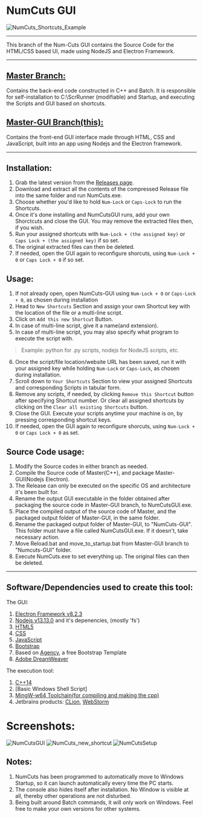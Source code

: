 <!--
A C++ based tool that allows you to set up custom shortcut keys that you can press along with Num Lock/Caps Lock to run anything on your PC or the web. Contains a full HTML/CSS based UI made using NodeJS and Electron Framework. The GPL3.0 Open Source Licence covers every single file on this repository
    Copyright (C) 2020  Dhiman Seal

    This program is free software: you can redistribute it and/or modify
    it under the terms of the GNU General Public License as published by
    the Free Software Foundation, either version 3 of the License, or
    (at your option) any later version.

    This program is distributed in the hope that it will be useful,
    but WITHOUT ANY WARRANTY; without even the implied warranty of
    MERCHANTABILITY or FITNESS FOR A PARTICULAR PURPOSE.  See the
    GNU General Public License for more details.

    You should have received a copy of the GNU General Public License
    along with this program.  If not, see <https://www.gnu.org/licenses/>.
-->


# NumCuts GUI 

![NumCuts_Shortcuts_Example](https://user-images.githubusercontent.com/40964441/80081867-26faf100-8571-11ea-8d10-1f81c5b3501c.png)

----
This branch of the Num-Cuts GUI contains the Source Code for the HTML/CSS based UI, made using NodeJS and Electron Framework.

----

[Master Branch:](https://github.com/dhi13man/NumCuts/)
---
Contains the back-end code constructed in C++ and Batch. It is responsible for self-installation to C:\\ScrRunner (modifiable) and Startup, and executing the Scripts and GUI based on shortcuts.

[Master-GUI Branch(this):](https://github.com/Dhi13man/NumCuts/tree/master-gui)
---
Contains the front-end GUI interface made through HTML, CSS and JavaScript, built into an app using Nodejs and the Electron framework.


---

Installation:
--
1. Grab the latest version from the [Releases page](https://github.com/dhi13man/NumCuts/releases).
2. Download and extract all the contents of the compressed Release file into the same folder and run NumCuts.exe.
3. Choose whether you'd like to hold `Num-Lock` or `Caps-Lock` to run the Shortcuts.
4. Once it's done installing and NumCutsGUI runs, add your own Shorctcuts and close the GUI. You may remove the extracted files then, if you wish.
5. Run your assigned shortcuts with `Num-Lock + (the assigned key)` or `Caps Lock + (the assigned key)` if so set.
6. The original extracted files can then be deleted.
7. If needed, open the GUI again to reconfigure shorcuts, using `Num-Lock + 0` or `Caps Lock + 0` if so set.


Usage:
--
1. If not already open, open NumCuts-GUI using `Num-Lock + 0` or `Caps-Lock + 0`, as chosen during installation
2. Head to `New Shortcuts` Section and assign your own Shortcut key with the location of the file or a multi-line script.
3. Click on `Add this new Shortcut` Button.
4. In case of multi-line script, give it a name(and extension).
5. In case of multi-line script, you may also specify what program to execute the script with. 
>Example: python for .py scripts, nodejs for NodeJS scripts, etc.
6. Once the script/file location/website URL has been saved, run it with your assigned key while holding `Num-Lock` or `Caps-Lock`, as chosen during installation.
7. Scroll down to `Your Shortcuts` Section to view your assigned Shortcuts and corresponding Scripts in tabular form.
8. Remove any scripts, if needed, by clicking `Remove this Shortcut` button after specifying Shortcut number. Or clear all assigned shortcuts by clicking on the `Clear all existing Shortcuts` button.
9. Close the GUI. Execute your scripts anytime your machine is on, by pressing corresponding shortcut keys.
10. If needed, open the GUI again to reconfigure shorcuts, using `Num-Lock + 0` or `Caps Lock + 0` as set.


Source Code usage:
--
1. Modify the Source codes in either branch as needed.
2. Compile the Source code of Master(C++), and package Master-GUI(Nodejs Electron). 
3. The Release can only be executed on the specific OS and architecture it's been built for.
4. Rename the output GUI executable in the folder obtained after packaging the source code in Master-GUI branch, to NumCutsGUI.exe.
5. Place the compiled output of the source code of Master, and the packaged output folder of Master-GUI, in the same folder. 
6. Rename the packaged output folder of Master-GUI, to "NumCuts-GUI". This folder must have a file called NumCutsGUI.exe. If it doesn't, take necessary action.
7. Move Reload.bat and move_to_startup.bat from Master-GUI branch to "Numcuts-GUI" folder.
8. Execute NumCuts.exe to set everything up. The original files can then be deleted.

---

Software/Dependencies used to create this tool:
--

The GUI:
1. [Electron Framework v8.2.3](https://www.electronjs.org/releases/stable#8.2.3)
2. [Nodejs v13.13.0](https://nodejs.org/en/about/) and it's depenencies, (mostly 'fs')
3. [HTML5](https://www.w3schools.com/html/)
4. [CSS](https://www.w3schools.com/css/default.asp)
5. [JavaScript](https://www.w3schools.com/js/default.asp)
6. [Bootstrap](https://getbootstrap.com/docs/3.3/getting-started/)
7. Based on [Agency](https://startbootstrap.com/themes/agency/), a free Bootstrap Template
8. [Adobe DreamWeaver](https://www.adobe.com/in/products/dreamweaver.html)

The execution tool:
1. [C++14](https://en.cppreference.com/w/cpp/14)
2. [Basic Windows Shell Script]
3. [MingW-w64 Toolchain(for compiling and making the cpp)](http://www.mingw.org/)
4. Jetbrains products:
   [CLion](https://www.jetbrains.com/clion/), 
   [WebStorm](https://www.jetbrains.com/webstorm/)


# Screenshots:

![NumCutsGUI](https://user-images.githubusercontent.com/40964441/80081873-2b270e80-8571-11ea-8347-c877239641af.png)
![NumCuts_new_shortcut](https://user-images.githubusercontent.com/40964441/80081845-1d718900-8571-11ea-9b10-deff89b8467c.png)
![NumCutsSetup](https://user-images.githubusercontent.com/40964441/80081971-48f47380-8571-11ea-99bd-3c5ffc0d2736.png)


Notes:
--

1. NumCuts has been programmed to automatically move to Windows Startup, so it can launch automatically every time the PC starts.
2. The console also hides itself after installation. No Window is visible at all, thereby other operations are not disturbed.
3. Being built around Batch commands, it will only work on Windows. Feel free to make your own versions for other systems.
